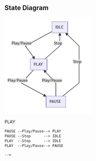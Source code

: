 ## State Diagram  


![](./stm.JPG)

 <!---
```mermaid
graph TD
    IDLE  --Play/Pause--> PLAY
    PAUSE --Play/Pause--> PLAY
    PAUSE --Stop      --> IDLE
    PLAY  --Stop      --> IDLE
    PLAY  --Play/Pause--> PAUSE
```
-->
